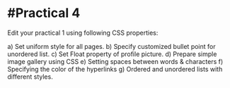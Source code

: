 #Practical 4
============
Edit your practical 1 using following CSS properties: 

a)	Set uniform style for all pages.
b)	Specify customized bullet point for unordered list. 
c)	Set Float property of profile picture. 
d)	Prepare simple image gallery using CSS 
e)	Setting spaces between words & characters 
f)	Specifying the color of the hyperlinks 
g)	Ordered and unordered lists with different styles. 
